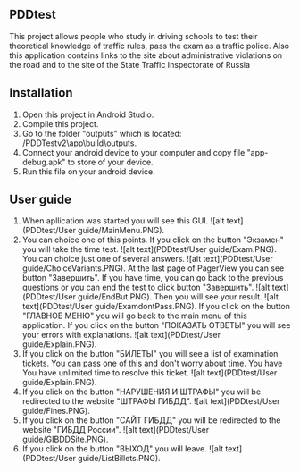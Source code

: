 ## PDDtest
This project allows people who study in driving schools to test their theoretical knowledge of traffic rules, pass the exam as a traffic police. Also this application contains links to the site about administrative violations on the road and to the site of the State Traffic Inspectorate of Russia
## Installation
1. Open this project in Android Studio.
2. Compile this project.
3. Go to the folder "outputs" which is located: <your path to project>/PDDTestv2\app\build\outputs.
4. Connect your android device to your computer and copy file "app-debug.apk" to store of your device.
5. Run this file on your android device.
## User guide
1. When apllication was started you will see this GUI.
![alt text](PDDtest/User guide/MainMenu.PNG).
2. You can choice one of this points. If you click on the button "Экзамен" you will take the time test.
![alt text](PDDtest/User guide/Exam.PNG).
You can choice just one of several answers.
![alt text](PDDtest/User guide/ChoiceVariants.PNG).
At the last page of PagerView you can see button "Завершить". If you have time, you can go back to the previous questions or you can end the test to click button "Завершить".
![alt text](PDDtest/User guide/EndBut.PNG).
Then you will see your result.
![alt text](PDDtest/User guide/ExamdontPass.PNG).
If you click on the button "ГЛАВНОЕ МЕНЮ" you will go back to the main menu of this application.
If you click on the button "ПОКАЗАТЬ ОТВЕТЫ" you will see your errors with explanations.
![alt text](PDDtest/User guide/Explain.PNG).
3. If you click on the button "БИЛЕТЫ" you will see a list of examination tickets. You can pass one of this and don't worry about time. You have 
You have unlimited time to resolve this ticket.
![alt text](PDDtest/User guide/Explain.PNG).
4. If you click on the button "НАРУШЕНИЯ И ШТРАФЫ" you will be redirected to the website "ШТРАФЫ ГИБДД".
![alt text](PDDtest/User guide/Fines.PNG).
5. If you click on the button "САЙТ ГИБДД" you will be redirected to the website "ГИБДД России".
![alt text](PDDtest/User guide/GIBDDSite.PNG).
6. If you click on the button "ВЫХОД" you will leave.
![alt text](PDDtest/User guide/ListBillets.PNG).
